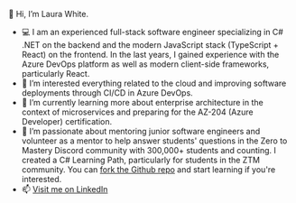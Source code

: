 👋 Hi, I’m Laura White. 
- 💻 I am an experienced full-stack software engineer specializing in C# .NET on the backend and the modern JavaScript stack (TypeScript + React) on the frontend. In the last years, I gained experience with the Azure DevOps platform as well as modern client-side frameworks, particularly React.
- 👀 I’m interested everything related to the cloud and improving software deployments through CI/CD in Azure DevOps.
- 🌱 I’m currently learning more about enterprise architecture in the context of microservices and preparing for the AZ-204 (Azure Developer) certification.
- 💞️ I’m passionate about mentoring junior software engineers and volunteer as a mentor to help answer students' questions in the Zero to Mastery Discord community with 300,000+ students and counting. I created a C# Learning Path, particularly for students in the ZTM community. You can [fork the Github repo](https://github.com/l-white/c-sharp-path) and start learning if you're interested.
- 📫 [Visit me on LinkedIn](https://www.linkedin.com/in/laurawhite-softwareengineer/)

<!---
l-white/l-white is a ✨ special ✨ repository because its `README.md` (this file) appears on your GitHub profile.
You can click the Preview link to take a look at your changes.
--->
